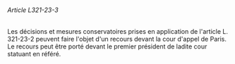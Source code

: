 ###### Article L321-23-3

Les décisions et mesures conservatoires prises en application de l'article L. 321-23-2 peuvent faire l'objet d'un recours devant la cour d'appel de Paris. Le recours peut être porté devant le premier président de ladite cour statuant en référé.

